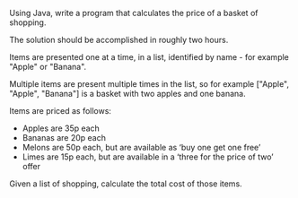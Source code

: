 Using Java, write a program that calculates the price of a basket of shopping.

The solution should be accomplished in roughly two hours.

Items are presented one at a time, in a list, identified by name - for example "Apple" or "Banana".

Multiple items are present multiple times in the list, so for example ["Apple", "Apple", "Banana"] is a basket with two apples and one banana.
 
Items are priced as follows:

 - Apples are 35p each
 - Bananas are 20p each
 - Melons are 50p each, but are available as ‘buy one get one free’
 - Limes are 15p each, but are available in a ‘three for the price of two’ offer

Given a list of shopping, calculate the total cost of those items.
